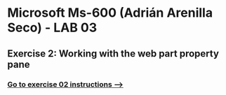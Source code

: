 # Microsoft Ms-600 (Adrián Arenilla Seco) - LAB 03


## Exercise 2: Working with the web part property pane
### [Go to exercise 02 instructions -->](03-Exercise-2-Working-with-the-web-part-property-pane.md)


